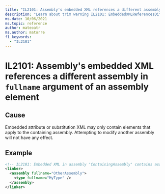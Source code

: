 ```yaml
---
title: "IL2101: Assembly's embedded XML references a different assembly in `fullname` argument of an assembly element."
description: "Learn about trim warning IL2101: EmbeddedXMLReferencesDifferentAssembly"
ms.date: 10/06/2021
ms.topic: reference
author: mateoatr
ms.author: matorre
f1_keywords:
  - "IL2101"
---
```

# IL2101: Assembly's embedded XML references a different assembly in `fullname` argument of an assembly element

## Cause

Embedded attribute or substitution XML may only contain elements that apply to the
containing assembly. Attempting to modify another assembly will not have any effect.

## Example

```XML
<!-- IL2101: Embedded XML in assembly 'ContainingAssembly' contains assembly "fullname" attribute for another assembly 'OtherAssembly' -->
<linker>
  <assembly fullname="OtherAssembly">
    <type fullname="MyType" />
  </assembly>
</linker>
```
